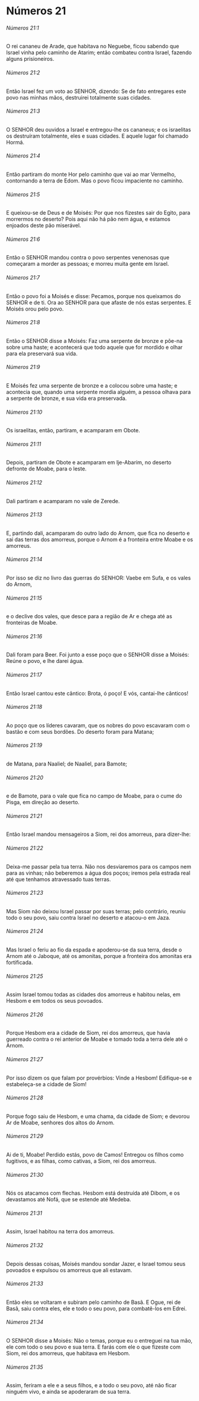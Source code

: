 # Números 21

###### Números 21:1

O rei cananeu de Arade, que habitava no Neguebe, ficou sabendo que Israel vinha pelo caminho de Atarim; então combateu contra Israel, fazendo alguns prisioneiros.

###### Números 21:2

Então Israel fez um voto ao SENHOR, dizendo: Se de fato entregares este povo nas minhas mãos, destruirei totalmente suas cidades.

###### Números 21:3

O SENHOR deu ouvidos a Israel e entregou-lhe os cananeus; e os israelitas os destruíram totalmente, eles e suas cidades. E aquele lugar foi chamado Hormá.

###### Números 21:4

Então partiram do monte Hor pelo caminho que vai ao mar Vermelho, contornando a terra de Edom. Mas o povo ficou impaciente no caminho.

###### Números 21:5

E queixou-se de Deus e de Moisés: Por que nos fizestes sair do Egito, para morrermos no deserto? Pois aqui não há pão nem água, e estamos enjoados deste pão miserável.

###### Números 21:6

Então o SENHOR mandou contra o povo serpentes venenosas que começaram a morder as pessoas; e morreu muita gente em Israel.

###### Números 21:7

Então o povo foi a Moisés e disse: Pecamos, porque nos queixamos do SENHOR e de ti. Ora ao SENHOR para que afaste de nós estas serpentes. E Moisés orou pelo povo.

###### Números 21:8

Então o SENHOR disse a Moisés: Faz uma serpente de bronze e põe-na sobre uma haste; e acontecerá que todo aquele que for mordido e olhar para ela preservará sua vida.

###### Números 21:9

E Moisés fez uma serpente de bronze e a colocou sobre uma haste; e acontecia que, quando uma serpente mordia alguém, a pessoa olhava para a serpente de bronze, e sua vida era preservada.

###### Números 21:10

Os israelitas, então, partiram, e acamparam em Obote.

###### Números 21:11

Depois, partiram de Obote e acamparam em Ije-Abarim, no deserto defronte de Moabe, para o leste.

###### Números 21:12

Dali partiram e acamparam no vale de Zerede.

###### Números 21:13

E, partindo dali, acamparam do outro lado do Arnom, que fica no deserto e sai das terras dos amorreus, porque o Arnom é a fronteira entre Moabe e os amorreus.

###### Números 21:14

Por isso se diz no livro das guerras do SENHOR: Vaebe em Sufa, e os vales do Arnom,

###### Números 21:15

e o declive dos vales, que desce para a região de Ar e chega até as fronteiras de Moabe.

###### Números 21:16

Dali foram para Beer. Foi junto a esse poço que o SENHOR disse a Moisés: Reúne o povo, e lhe darei água.

###### Números 21:17

Então Israel cantou este cântico: Brota, ó poço! E vós, cantai-lhe cânticos!

###### Números 21:18

Ao poço que os líderes cavaram, que os nobres do povo escavaram com o bastão e com seus bordões. Do deserto foram para Matana;

###### Números 21:19

de Matana, para Naaliel; de Naaliel, para Bamote;

###### Números 21:20

e de Bamote, para o vale que fica no campo de Moabe, para o cume do Pisga, em direção ao deserto.

###### Números 21:21

Então Israel mandou mensageiros a Siom, rei dos amorreus, para dizer-lhe:

###### Números 21:22

Deixa-me passar pela tua terra. Não nos desviaremos para os campos nem para as vinhas; não beberemos a água dos poços; iremos pela estrada real até que tenhamos atravessado tuas terras.

###### Números 21:23

Mas Siom não deixou Israel passar por suas terras; pelo contrário, reuniu todo o seu povo, saiu contra Israel no deserto e atacou-o em Jaza.

###### Números 21:24

Mas Israel o feriu ao fio da espada e apoderou-se da sua terra, desde o Arnom até o Jaboque, até os amonitas, porque a fronteira dos amonitas era fortificada.

###### Números 21:25

Assim Israel tomou todas as cidades dos amorreus e habitou nelas, em Hesbom e em todos os seus povoados.

###### Números 21:26

Porque Hesbom era a cidade de Siom, rei dos amorreus, que havia guerreado contra o rei anterior de Moabe e tomado toda a terra dele até o Arnom.

###### Números 21:27

Por isso dizem os que falam por provérbios: Vinde a Hesbom! Edifique-se e estabeleça-se a cidade de Siom!

###### Números 21:28

Porque fogo saiu de Hesbom, e uma chama, da cidade de Siom; e devorou Ar de Moabe, senhores dos altos do Arnom.

###### Números 21:29

Ai de ti, Moabe! Perdido estás, povo de Camos! Entregou os filhos como fugitivos, e as filhas, como cativas, a Siom, rei dos amorreus.

###### Números 21:30

Nós os atacamos com flechas. Hesbom está destruída até Dibom, e os devastamos até Nofá, que se estende até Medeba.

###### Números 21:31

Assim, Israel habitou na terra dos amorreus.

###### Números 21:32

Depois dessas coisas, Moisés mandou sondar Jazer, e Israel tomou seus povoados e expulsou os amorreus que ali estavam.

###### Números 21:33

Então eles se voltaram e subiram pelo caminho de Basã. E Ogue, rei de Basã, saiu contra eles, ele e todo o seu povo, para combatê-los em Edrei.

###### Números 21:34

O SENHOR disse a Moisés: Não o temas, porque eu o entreguei na tua mão, ele com todo o seu povo e sua terra. E farás com ele o que fizeste com Siom, rei dos amorreus, que habitava em Hesbom.

###### Números 21:35

Assim, feriram a ele e a seus filhos, e a todo o seu povo, até não ficar ninguém vivo, e ainda se apoderaram de sua terra.

